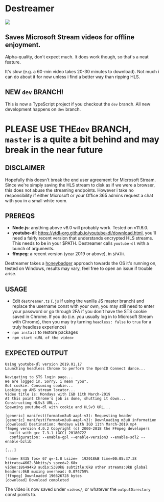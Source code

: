 # Destreamer

![](logo.png)

## Saves Microsoft Stream videos for offline enjoyment.

Alpha-quality, don't expect much. It does work though, so that's a neat feature.

It's slow (e.g. a 60-min video takes 20-30 minutes to download). Not much i can do about it for now unless i find a better way than ripping HLS.

## NEW `dev` BRANCH!

This is now a TypeScript project if you checkout the `dev` branch.
All new development happens on `dev` branch.

# PLEASE USE THE`dev` BRANCH, `master` is a quite a bit behind and may break in the near future

## DISCLAIMER

Hopefully this doesn't break the end user agreement for Microsoft Stream. Since we're simply saving the HLS stream to disk as if we were a browser, this does not abuse the streaming endpoints. However i take no responsibility if either Microsoft or your Office 365 admins request a chat with you in a small white room.


## PREREQS

* **Node.js**: anything above v8.0 will probably work. Tested on v11.6.0.
* **youtube-dl**: https://ytdl-org.github.io/youtube-dl/download.html, you'll need a fairly recent version that understands encrypted HLS streams. This needs to be in your $PATH. Destreamer calls `youtube-dl` with a bunch of arguments.
* **ffmpeg**: a recent version (year 2019 or above), in `$PATH`.

Destreamer takes a [honeybadger](https://www.youtube.com/watch?v=4r7wHMg5Yjg) approach towards the OS it's running on, tested on Windows, results may vary, feel free to open an issue if trouble arise.

## USAGE

* Edit `destreamer.ts` (`.js` if using the vanilla JS master branch) and replace the username const with your own, you may still need to enter your password or go through 2FA if you don't have the STS cookie saved in Chrome. If you do (i.e. you usually log in to Microsoft Stream with Chrome), then you may try turning `headless: false` to `true` for a truly headless experience)
* `npm install` to restore packages
* `npm start <URL of the video>`


## EXPECTED OUTPUT

```
Using youtube-dl version 2019.01.17
Launching headless Chrome to perform the OpenID Connect dance...

Navigating to STS login page...
We are logged in. Sorry, i mean "you".
Got cookie. Consuming cookie...
Looking up AMS stream locator...
Video title is: Mondays with IGD 11th March-2019
At this point Chrome's job is done, shutting it down...
Constructing HLSv3 URL...
Spawning youtube-dl with cookie and HLSv3 URL...

[generic] manifest(format=m3u8-aapl-v3): Requesting header
[generic] manifest(format=m3u8-aapl-v3): Downloading m3u8 information
[download] Destination: Mondays with IGD 11th March-2019.mp4
ffmpeg version 4.0.2 Copyright (c) 2000-2018 the FFmpeg developers
  built with gcc 7.3.1 (GCC) 20180722
  configuration: --enable-gpl --enable-version3 --enable-sdl2 --enable-bzlib 

[...]

frame= 8435 fps= 67 q=-1.0 Lsize=  192018kB time=00:05:37.38 bitrate=4662.3kbits/s speed=2.68x
video:186494kB audio:5380kB subtitle:0kB other streams:0kB global headers:0kB muxing overhead: 0.074759%
[ffmpeg] Downloaded 196626728 bytes
[download] Download completed
```

The video is now saved under `videos/`, or whatever the `outputDirectory` const points to.
